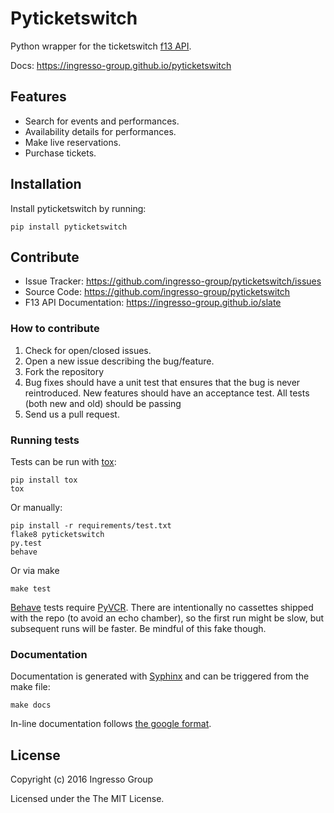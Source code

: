 Pyticketswitch
==============

Python wrapper for the ticketswitch [f13 API](http://ingresso-group.github.io/slate).

Docs: https://ingresso-group.github.io/pyticketswitch

Features
--------

- Search for events and performances.
- Availability details for performances.
- Make live reservations.
- Purchase tickets.

Installation
------------

Install pyticketswitch by running:

```
pip install pyticketswitch
```

Contribute
----------

- Issue Tracker: https://github.com/ingresso-group/pyticketswitch/issues
- Source Code: https://github.com/ingresso-group/pyticketswitch
- F13 API Documentation: https://ingresso-group.github.io/slate

### How to contribute ###

1. Check for open/closed issues.
2. Open a new issue describing the bug/feature.
3. Fork the repository
4. Bug fixes should have a unit test that ensures that the bug is never
   reintroduced. New features should have an acceptance test. All tests (both
   new and old) should be passing
5. Send us a pull request.

### Running tests ###

Tests can be run with [tox](https://pypi.python.org/pypi/tox):

```
pip install tox
tox
```

Or manually:

```
pip install -r requirements/test.txt
flake8 pyticketswitch
py.test
behave
```

Or via make

```
make test
```

[Behave](http://pythonhosted.org/behave/) tests require 
[PyVCR](https://github.com/kevin1024/vcrpy). There are intentionally no
cassettes shipped with the repo (to avoid an echo chamber), so the first run
might be slow, but subsequent runs will be faster. Be mindful of this fake
though.


### Documentation ###
Documentation is generated with [Syphinx](http://www.sphinx-doc.org/en/stable/)
and can be triggered from the make file:

```
make docs
```

In-line documentation follows 
[the google format](http://sphinxcontrib-napoleon.readthedocs.io/en/latest/example_google.html).


License
-------

Copyright (c) 2016 Ingresso Group

Licensed under the The MIT License.
